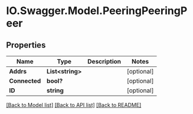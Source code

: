 # IO.Swagger.Model.PeeringPeeringPeer
## Properties

Name | Type | Description | Notes
------------ | ------------- | ------------- | -------------
**Addrs** | **List&lt;string&gt;** |  | [optional] 
**Connected** | **bool?** |  | [optional] 
**ID** | **string** |  | [optional] 

[[Back to Model list]](../README.md#documentation-for-models) [[Back to API list]](../README.md#documentation-for-api-endpoints) [[Back to README]](../README.md)

